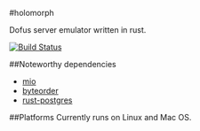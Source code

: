 #holomorph

Dofus server emulator written in rust.

[![Build Status](https://travis-ci.org/scalexm/holomorph.svg?branch=master)](https://travis-ci.org/scalexm/holomorph)

##Noteworthy dependencies
* [mio](https://github.com/carllerche/mio)
* [byteorder](https://github.com/BurntSushi/byteorder)
* [rust-postgres](https://github.com/sfackler/rust-postgres)

##Platforms
Currently runs on Linux and Mac OS.
